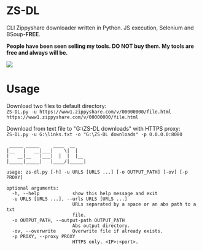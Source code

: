 # ZS-DL
CLI Zippyshare downloader written in Python. JS execution, Selenium and BSoup-**FREE**. 


**People have been seen selling my tools. DO NOT buy them. My tools are free and always will be.**

![](https://orion.feralhosting.com/sorrow/share/ZS-DL.png)

# Usage
Download two files to default directory:    
`ZS-DL.py -u https://www1.zippyshare.com/v/00000000/file.html https://www1.zippyshare.com/v/00000000/file.html`

Download from text file to "G:\ZS-DL downloads" with HTTPS proxy:   
`ZS-DL.py -u G:\links.txt -o "G:\ZS-DL downloads" -p 0.0.0.0:8080`

```
 _____ _____     ____  __
|__   |   __|___|    \|  |
|   __|__   |___|  |  |  |__
|_____|_____|   |____/|_____|

usage: zs-dl.py [-h] -u URLS [URLS ...] [-o OUTPUT_PATH] [-ov] [-p PROXY]

optional arguments:
  -h, --help            show this help message and exit
  -u URLS [URLS ...], --urls URLS [URLS ...]
                        URLs separated by a space or an abs path to a txt
                        file.
  -o OUTPUT_PATH, --output-path OUTPUT_PATH
                        Abs output directory.
  -ov, --overwrite      Overwrite file if already exists.
  -p PROXY, --proxy PROXY
                        HTTPS only. <IP>:<port>.
```
